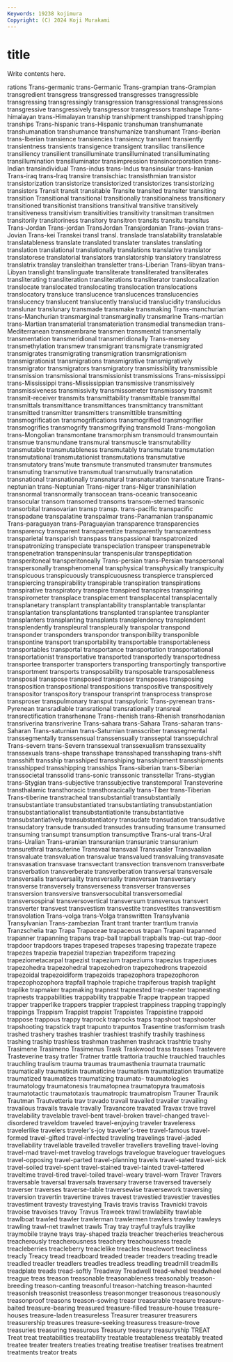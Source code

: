 ```yaml
---
Keywords: 19238 kojimura
Copyright: (C) 2024 Koji Murakami
---
```


# title

Write contents here.



rations Trans-germanic
trans-Germanic Trans-grampian trans-Grampian transgredient transgress transgressed transgresses transgressible transgressing transgressingly
transgression transgressional transgressions transgressive transgressively transgressor transgressors transhape Trans-himalayan trans-Himalayan
tranship transhipment transhipped transhipping tranships Trans-hispanic trans-Hispanic transhuman transhumanate transhumanation
transhumance transhumanize transhumant Trans-iberian trans-Iberian transience transiencies transiency transient transiently
transientness transients transigence transigent transiliac transilience transiliency transilient transilluminate transilluminated
transilluminating transillumination transilluminator transimpression transincorporation trans-Indian transindividual Trans-indus trans-Indus transinsular
trans-Iranian Trans-iraq trans-Iraq transire transischiac transisthmian transistor transistorization transistorize transistorized
transistorizes transistorizing transistors Transit transit transitable Transite transited transiter transiting
transition Transitional transitional transitionally transitionalness transitionary transitioned transitionist transitions transitival
transitive transitively transitiveness transitivism transitivities transitivity transitman transitmen transitorily transitoriness
transitory transitron transits transitu transitus Trans-Jordan Trans-jordan TransJordan Transjordanian Trans-jovian
trans-Jovian Trans-kei Transkei transl transl. translade translatability translatable translatableness translate
translated translater translates translating translation translational translationally translations translative translator
translatorese translatorial translators translatorship translatory translatress translatrix translay transleithan transletter
trans-Liberian Trans-libyan trans-Libyan translight translinguate transliterate transliterated transliterates transliterating transliteration
transliterations transliterator translocalization translocate translocated translocating translocation translocations translocatory transluce
translucence translucences translucencies translucency translucent translucently translucid translucidity translucidus translunar
translunary transmade transmake transmaking Trans-manchurian trans-Manchurian transmarginal transmarginally transmarine Trans-martian
trans-Martian transmaterial transmateriation transmedial transmedian trans-Mediterranean transmembrane transmen transmental transmentally
transmentation transmeridional transmeridionally Trans-mersey transmethylation transmew transmigrant transmigrate transmigrated transmigrates
transmigrating transmigration transmigrationism transmigrationist transmigrations transmigrative transmigratively transmigrator transmigrators transmigratory
transmissibility transmissible transmission transmissional transmissionist transmissions Trans-mississippi trans-Mississippi trans-Mississippian transmissive
transmissively transmissiveness transmissivity transmissometer transmissory transmit transmit-receiver transmits transmittability transmittable
transmittal transmittals transmittance transmittances transmittancy transmittant transmitted transmitter transmitters transmittible
transmitting transmogrification transmogrifications transmogrified transmogrifier transmogrifies transmogrify transmogrifying transmold Trans-mongolian
trans-Mongolian transmontane transmorphism transmould transmountain transmue transmundane transmural transmuscle transmutability
transmutable transmutableness transmutably transmutate transmutation transmutational transmutationist transmutations transmutative transmutatory
trans'mute transmute transmuted transmuter transmutes transmuting transmutive transmutual transmutually transnatation
transnational transnationally transnatural transnaturation transnature Trans-neptunian trans-Neptunian Trans-niger trans-Niger transnihilation
transnormal transnormally transocean trans-oceanic transoceanic transocular transom transomed transoms transom-sterned
transonic transorbital transovarian transp transp. trans-pacific transpacific transpadane transpalatine transpalmar
trans-Panamanian transpanamic Trans-paraguayan trans-Paraguayian transparence transparencies transparency transparent transparentize transparently
transparentness transparietal transparish transpass transpassional transpatronized transpatronizing transpeciate transpeciation transpeer
transpenetrable transpenetration transpeninsular transpenisular transpeptidation transperitoneal transperitoneally Trans-persian trans-Persian transpersonal
transpersonally transphenomenal transphysical transphysically transpicuity transpicuous transpicuously transpicuousness transpierce transpierced
transpiercing transpirability transpirable transpiration transpirations transpirative transpiratory transpire transpired transpires
transpiring transpirometer transplace transplacement transplacental transplacentally transplanetary transplant transplantability transplantable
transplantar transplantation transplantations transplanted transplantee transplanter transplanters transplanting transplants transplendency
transplendent transplendently transpleural transpleurally transpolar transpond transponder transponders transpondor transponibility
transponible transpontine transport transportability transportable transportableness transportables transportal transportance transportation
transportational transportationist transportative transported transportedly transportedness transportee transporter transporters transporting
transportingly transportive transportment transports transposability transposable transposableness transposal transpose transposed
transposer transposes transposing transposition transpositional transpositions transpositive transpositively transpositor transpository
transpour transprint transprocess transprose transproser transpulmonary transput transpyloric Trans-pyrenean trans-Pyrenean
transradiable transrational transrationally transreal transrectification transrhenane Trans-rhenish trans-Rhenish transrhodanian transriverina
transriverine Trans-sahara trans-Sahara Trans-saharan trans-Saharan Trans-saturnian trans-Saturnian transscriber transsegmental transsegmentally
transsensual transsensually transseptal transsepulchral Trans-severn trans-Severn transsexual transsexualism transsexuality transsexuals
trans-shape transshape transshaped transshaping trans-shift transshift transship transshiped transshiping transshipment
transshipments transshipped transshipping transships Trans-siberian trans-Siberian transsocietal transsolid trans-sonic transsonic
transstellar Trans-stygian trans-Stygian trans-subjective transsubjective transtemporal Transteverine transthalamic transthoracic transthoracically
trans-Tiber trans-Tiberian Trans-tiberine transtracheal transubstantial transubstantially transubstantiate transubstantiated transubstantiating transubstantiation
transubstantiationalist transubstantiationite transubstantiative transubstantiatively transubstantiatory transudate transudation transudative transudatory transude
transuded transudes transuding transume transumed transuming transumpt transumption transumptive Trans-ural
trans-Ural trans-Uralian Trans-uranian transuranian transuranic transuranium transurethral transuterine Transvaal transvaal
Transvaaler Transvaalian transvaluate transvaluation transvalue transvalued transvaluing transvasate transvasation transvase
transvectant transvection transvenom transverbate transverbation transverberate transverberation transversal transversale transversalis
transversality transversally transversan transversary transverse transversely transverseness transverser transverses transversion
transversive transversocubital transversomedial transversospinal transversovertical transversum transversus transvert transverter transvest
transvestism transvestite transvestites transvestitism transvolation Trans-volga trans-Volga transwritten Transylvania Transylvanian
Trans-zambezian Trant trant tranter trantlum tranvia Tranzschelia trap Trapa Trapaceae
trapaceous trapan Trapani trapanned trapanner trapanning trapans trap-ball trapball trapballs
trap-cut trap-door trapdoor trapdoors trapes trapesed trapeses trapesing trapezate trapeze
trapezes trapezia trapezial trapezian trapeziform trapezing trapeziometacarpal trapezist trapezium trapeziums
trapezius trapeziuses trapezohedra trapezohedral trapezohedron trapezohedrons trapezoid trapezoidal trapezoidiform trapezoids
trapezophora trapezophoron trapezophozophora trapfall traphole trapiche trapiferous trapish traplight traplike
trapmaker trapmaking trapnest trapnested trap-nester trapnesting trapnests trappabilities trappability trappable
Trappe trappean trapped trapper trapperlike trappers trappier trappiest trappiness trapping
trappingly trappings Trappism Trappist trappist Trappistes Trappistine trappoid trappose trappous
trappy traprock traprocks traps trapshoot trapshooter trapshooting trapstick trapt trapunto
trapuntos Trasentine trasformism trash trashed trashery trashes trashier trashiest trashify
trashily trashiness trashing traship trashless trashman trashmen trashrack trashtrie trashy
Trasimene Trasimeno Trasimenus Trask Traskwood trass trasses Trastevere Trasteverine trasy
tratler Tratner trattle trattoria trauchle trauchled trauchles trauchling traulism trauma
traumas traumasthenia traumata traumatic traumatically traumaticin traumaticine traumatism traumatization traumatize
traumatized traumatizes traumatizing traumato- traumatologies traumatology traumatonesis traumatopnea traumatopyra traumatosis
traumatotactic traumatotaxis traumatropic traumatropism Trauner Traunik Trautman Trautvetteria trav travado
travail travailed travailer travailing travailous travails travale travally Travancore travated
Travax trave travel travelability travelable travel-bent travel-broken travel-changed travel-disordered traveldom
traveled travel-enjoying traveler traveleress travelerlike travelers traveler's-joy traveler's-tree travel-famous travel-formed
travel-gifted travel-infected traveling travelings travel-jaded travellability travellable travelled traveller travellers
travelling travel-loving travel-mad travel-met travelog travelogs travelogue traveloguer travelogues travel-opposing
travel-parted travel-planning travels travel-sated travel-sick travel-soiled travel-spent travel-stained travel-tainted travel-tattered
traveltime travel-tired travel-toiled travel-weary travel-worn Traver Travers traversable traversal traversals
traversary traverse traversed traversely traverser traverses traverse-table traversewise traversework traversing
traversion travertin travertine traves travest travestied travestier travesties travestiment travesty
travestying Travis travis traviss Travnicki travois travoise travoises travoy Travus
Traweek trawl trawlability trawlable trawlboat trawled trawler trawlerman trawlermen trawlers
trawley trawleys trawling trawl-net trawlnet trawls Tray tray trayful trayfuls
traylike traymobile trayne trays tray-shaped trazia treacher treacheries treacherous treacherously
treacherousness treachery treachousness treacle treacleberries treacleberry treaclelike treacles treaclewort treacliness
treacly Treacy tread treadboard treaded treader treaders treading treadle treadled
treadler treadlers treadles treadless treadling treadmill treadmills treadplate treads tread-softly
Treadway Treadwell tread-wheel treadwheel treague treas treason treasonable treasonableness treasonably
treason-breeding treason-canting treasonful treason-hatching treason-haunted treasonish treasonist treasonless treasonmonger treasonous
treasonously treasonproof treasons treason-sowing treasr treasurable treasure treasure-baited treasure-bearing treasured
treasure-filled treasure-house treasure-houses treasure-laden treasureless Treasurer treasurer treasurers treasurership treasures
treasure-seeking treasuress treasure-trove treasuries treasuring treasurous Treasury treasury treasuryship TREAT
Treat treat treatabilities treatability treatable treatableness treatably treated treatee treater
treaters treaties treating treatise treatiser treatises treatment treatments treator treats
